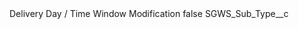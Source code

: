 <?xml version="1.0" encoding="UTF-8"?>
<CustomMetadata xmlns="http://soap.sforce.com/2006/04/metadata" xmlns:xsi="http://www.w3.org/2001/XMLSchema-instance">
    <label>Delivery Day / Time Window Modification</label>
    <protected>false</protected>
    <values>
        <field>SGWS_Sub_Type__c</field>
        <value xsi:nil="true"/>
    </values>
</CustomMetadata>
